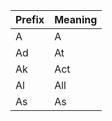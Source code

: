 | Prefix | Meaning |
|--------|---------|
| A      | A       |
| Ad     | At      |
| Ak     | Act     |
| Al     | All     |
| As     | As      |

